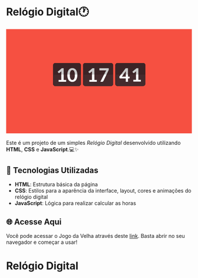 # Relógio Digital🕐

![Imagem do Relógio Digital](./img/clock.gif)

Este é um projeto de um simples *Relógio Digital* desenvolvido utilizando **HTML**, **CSS** e **JavaScript**.💻✨

## 🚀 Tecnologias Utilizadas

- **HTML**: Estrutura básica da página
- **CSS**: Estilos para a aparência da interface,  layout, cores e animações do relógio digital
- **JavaScript**: Lógica para realizar calcular as horas

## 🌐 Acesse Aqui

Você pode acessar  o Jogo da Velha através deste [link](https://marcellofigueiredo.github.io/Relogio-Digital/). Basta abrir no seu navegador e começar a usar!
# Relógio Digital